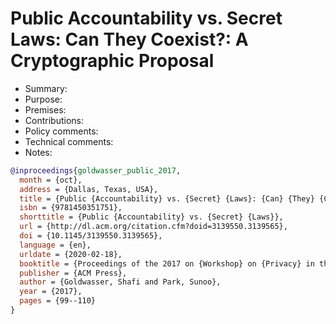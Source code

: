 # Public Accountability vs. Secret Laws: Can They Coexist?: A Cryptographic Proposal

- Summary:
- Purpose:
- Premises:
- Contributions:
- Policy comments:
- Technical comments:
- Notes:

```bib
@inproceedings{goldwasser_public_2017,
  month = {oct},
  address = {Dallas, Texas, USA},
  title = {Public {Accountability} vs. {Secret} {Laws}: {Can} {They} {Coexist}?: {A} {Cryptographic} {Proposal}},
  isbn = {9781450351751},
  shorttitle = {Public {Accountability} vs. {Secret} {Laws}},
  url = {http://dl.acm.org/citation.cfm?doid=3139550.3139565},
  doi = {10.1145/3139550.3139565},
  language = {en},
  urldate = {2020-02-18},
  booktitle = {Proceedings of the 2017 on {Workshop} on {Privacy} in the {Electronic} {Society} - {WPES} '17},
  publisher = {ACM Press},
  author = {Goldwasser, Shafi and Park, Sunoo},
  year = {2017},
  pages = {99--110}
}
```
